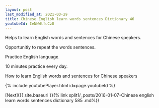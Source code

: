 ```yaml
---
layout: post
last_modified_at: 2021-03-29
title: Chinese English learn words sentences Dictionary 46 
youtubeId: IeNNWlfuCz8
---
```

 
 
Helps to learn English words and sentences for Chinese speakers.

Opportunitiy to repeat the words sentences. 

Practice English language. 
 
10 minutes practice every day. 
 
How to learn English words and sentences for Chinese speakers 
 
{% include youtubePlayer.html id=page.youtubeId %}
 
 
[Next]({{ site.baseurl }}{% link  split1/_posts/2016-01-07-Chinese english learn words sentences dictionary 585 .md%})
 

